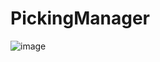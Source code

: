 # PickingManager
![image](https://user-images.githubusercontent.com/72122503/142382916-6ea50186-20f1-478a-be33-b5a37fc36d65.png)
